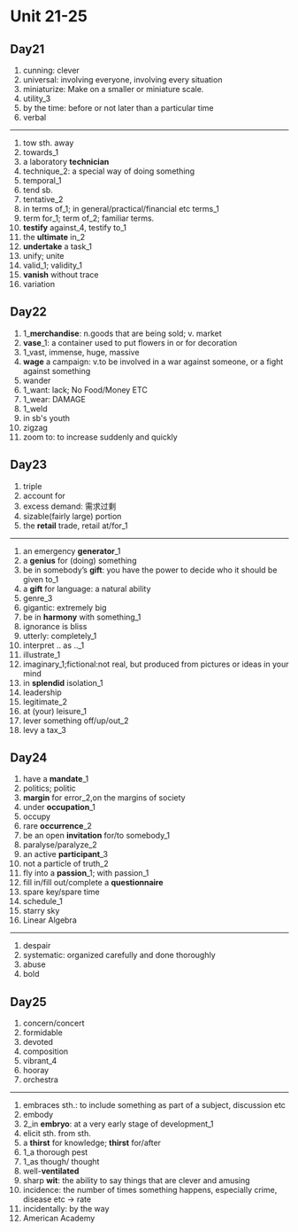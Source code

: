 # Unit 21-25

## Day21

1. cunning: clever
2. universal:  involving everyone, involving every situation
3. miniaturize: Make on a smaller or miniature scale.
4. utility_3
5. by the time: before or not later than a particular time
6. verbal

---

1. tow sth. away
2. towards_1
3. a laboratory **technician**
4. technique_2: a special way of doing something
5. temporal_1
6. tend sb.
7. tentative_2
8. in terms of_1; in general/practical/financial etc terms_1
9. term for_1; term of_2; familiar terms.
10. **testify** against_4, testify to_1
11. the **ultimate** in_2
12. **undertake** a task_1
13. unify; unite
14. valid_1; validity_1
15. **vanish** without trace
16. variation

## Day22

1. 1_**merchandise**: n.goods that are being sold; v. market
2. **vase**_1: a container used to put flowers in or for decoration
3. 1_vast, immense, huge, massive
4. **wage** a campaign: v.to be involved in a war against someone, or a fight against something
5. wander
6. 1_want: lack; No Food/Money ETC
7. 1_wear: DAMAGE
8. 1_weld
9. in sb's youth
10. zigzag
11. zoom to: to increase suddenly and quickly

## Day23

1. triple
2. account for
3. excess demand: 需求过剩
4. sizable(fairly large) portion
5. the **retail** trade, retail at/for_1

---

1. an emergency **generator**_1
2. a **genius** for (doing) something
3. be in somebody’s **gift**:  you have the power to decide who it should be given to_1
4. a **gift** for language:  a natural ability
5. genre_3
6. gigantic: extremely big
7. be in **harmony** with something_1
8. ignorance is bliss
9. utterly: completely_1
10. interpret .. as .._1
11. illustrate_1
12. imaginary_1;fictional:not real, but produced from pictures or ideas in your mind
13. in **splendid** isolation_1
14. leadership
15. legitimate_2
16. at (your) leisure_1
17. lever something off/up/out_2
18. levy a tax_3

## Day24

1. have a **mandate**_1
2. politics; politic
3. **margin** for error_2,on the margins of society
4. under **occupation**_1
5. occupy
6. rare **occurrence**_2
7. be an open **invitation** for/to somebody_1
8. paralyse/paralyze_2
9. an active **participant**_3
10. not a particle of truth_2
11. fly into a **passion**_1; with passion_1
12. fill in/fill out/complete a **questionnaire**
13. spare key/spare time
14. schedule_1
15. starry sky
16. Linear Algebra

---

1. despair
2. systematic: organized carefully and done thoroughly
3. abuse
4. bold

## Day25

1. concern/concert
2. formidable
3. devoted
4. composition
5. vibrant_4
6. hooray
7. orchestra

---

1. embraces sth.: to include something as part of a subject, discussion etc
2. embody
3. 2_in **embryo**: at a very early stage of development_1
4. elicit sth. from sth.
5. a **thirst** for knowledge; **thirst** for/after
6. 1_a thorough pest
7. 1_as though/ thought
8. well-**ventilated**
9. sharp **wit**: the ability to say things that are clever and amusing
10. incidence: the number of times something happens, especially crime, disease etc → rate
11. incidentally:  by the way
12. American Academy
